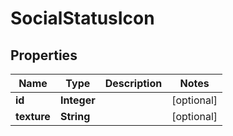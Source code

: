

# SocialStatusIcon


## Properties

| Name | Type | Description | Notes |
|------------ | ------------- | ------------- | -------------|
|**id** | **Integer** |  |  [optional] |
|**texture** | **String** |  |  [optional] |



